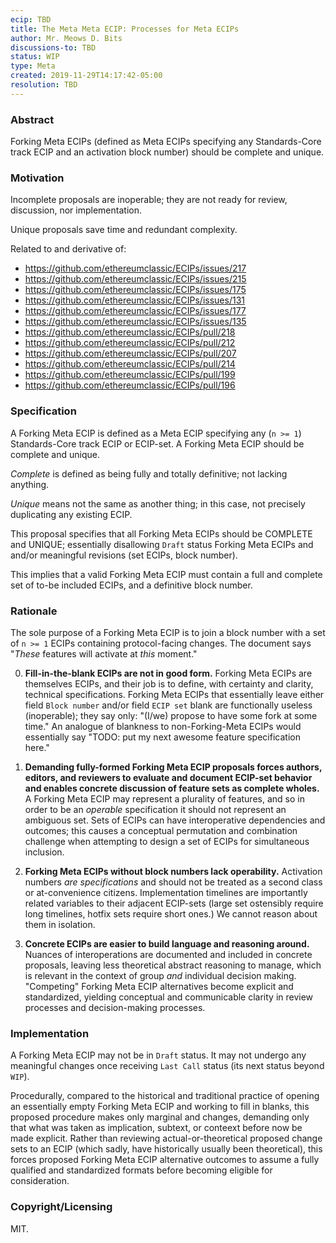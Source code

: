```yaml
---
ecip: TBD
title: The Meta Meta ECIP: Processes for Meta ECIPs
author: Mr. Meows D. Bits
discussions-to: TBD
status: WIP
type: Meta
created: 2019-11-29T14:17:42-05:00
resolution: TBD
---
```


### Abstract

Forking Meta ECIPs (defined as Meta ECIPs specifying any Standards-Core track ECIP and an activation block number) should be complete and unique.

### Motivation

Incomplete proposals are inoperable; they are not ready for review, discussion, nor implementation.

Unique proposals save time and redundant complexity.

Related to and derivative of:

- https://github.com/ethereumclassic/ECIPs/issues/217
- https://github.com/ethereumclassic/ECIPs/issues/215
- https://github.com/ethereumclassic/ECIPs/issues/175
- https://github.com/ethereumclassic/ECIPs/issues/131
- https://github.com/ethereumclassic/ECIPs/issues/177
- https://github.com/ethereumclassic/ECIPs/issues/135
- https://github.com/ethereumclassic/ECIPs/pull/218
- https://github.com/ethereumclassic/ECIPs/pull/212
- https://github.com/ethereumclassic/ECIPs/pull/207
- https://github.com/ethereumclassic/ECIPs/pull/214
- https://github.com/ethereumclassic/ECIPs/pull/199
- https://github.com/ethereumclassic/ECIPs/pull/196

### Specification

A Forking Meta ECIP is defined as a Meta ECIP specifying any (`n >= 1`) Standards-Core track ECIP or ECIP-set. A Forking Meta ECIP should be complete and unique.

_Complete_ is defined as being fully and totally definitive; not lacking anything.

_Unique_ means not the same as another thing; in this case, not precisely duplicating any existing ECIP.

This proposal specifies that all Forking Meta ECIPs should be COMPLETE and UNIQUE; essentially disallowing `Draft` status Forking Meta ECIPs and and/or meaningful revisions (set ECIPs, block number).

This implies that a valid Forking Meta ECIP must contain a full and complete set of to-be included ECIPs, and a definitive block number. 

### Rationale

The sole purpose of a Forking Meta ECIP is to join a block number with a set of `n >= 1` ECIPs containing protocol-facing changes. The document says "_These_ features will activate at _this_ moment."

0. __Fill-in-the-blank ECIPs are not in good form.__ Forking Meta ECIPs are themselves ECIPs, and their job is to define, with certainty and clarity, technical specifications. Forking Meta ECIPs that essentially leave either field `Block number` and/or field `ECIP set` blank are functionally useless (inoperable); they say only: "(I/we) propose to have some fork at some time." An analogue of blankness to non-Forking-Meta ECIPs would essentially say "TODO: put my next awesome feature specification here." 

1. __Demanding fully-formed Forking Meta ECIP proposals forces authors, editors, and reviewers to evaluate and document ECIP-set behavior and enables concrete discussion of feature sets as complete wholes.__ A Forking Meta ECIP may represent a plurality of features, and so in order to be an _operable_ specification it should not represent an ambiguous set. Sets of ECIPs can have interoperative dependencies and outcomes; this causes a conceptual permutation and combination challenge when attempting to design a set of ECIPs for simultaneous inclusion. 

2. __Forking Meta ECIPs without block numbers lack operability.__ Activation numbers _are specifications_ and should not be treated as a second class or at-convenience citizens. Implementation timelines are importantly related variables to their adjacent ECIP-sets (large set ostensibly require long timelines, hotfix sets require short ones.) We cannot reason about them in isolation.

3. __Concrete ECIPs are easier to build language and reasoning around.__ Nuances of interoperations are documented and included in concrete proposals, leaving less theoretical abstract reasoning to manage, which is relevant in the context of group _and_ individual decision making. "Competing" Forking Meta ECIP alternatives become explicit and standardized, yielding conceptual and communicable clarity in review processes and decision-making processes.

### Implementation

A Forking Meta ECIP may not be in `Draft` status. It may not undergo any meaningful changes once receiving `Last Call` status (its next status beyond `WIP`).

Procedurally, compared to the historical and traditional practice of opening an essentially empty Forking Meta ECIP and working to fill in blanks, this proposed procedure makes only marginal and changes, demanding only that what was taken as implication, subtext, or conteext before now be made explicit. Rather than reviewing actual-or-theoretical proposed change sets to an ECIP (which sadly, have historically usually been theoretical), this forces proposed Forking Meta ECIP alternative outcomes to assume a fully qualified and standardized formats before becoming eligible for consideration. 

### Copyright/Licensing

MIT.
